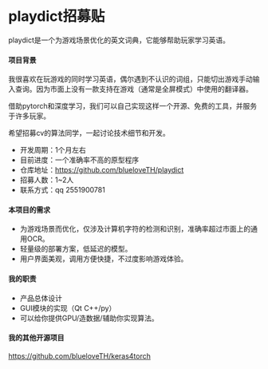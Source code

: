 # playdict招募贴

playdict是一个为游戏场景优化的英文词典，它能够帮助玩家学习英语。

#### 项目背景

我很喜欢在玩游戏的同时学习英语，偶尔遇到不认识的词组，只能切出游戏手动输入查询。因为市面上没有一款支持在游戏（通常是全屏模式）中使用的翻译器。

借助pytorch和深度学习，我们可以自己实现这样一个开源、免费的工具，并服务于许多玩家。

希望招募cv的算法同学，一起讨论技术细节和开发。

+   开发周期：1个月左右
+   目前进度：一个准确率不高的原型程序
+   仓库地址：https://github.com/blueloveTH/playdict
+   招募人数：1~2人
+   联系方式：qq 2551900781

#### 本项目的需求

+   为游戏场景而优化，仅涉及计算机字符的检测和识别，准确率超过市面上的通用OCR。
+   轻量级的部署方案，低延迟的模型。
+   用户界面美观，调用方便快捷，不过度影响游戏体验。

#### 我的职责

+   产品总体设计
+   GUI模块的实现（Qt C++/py）
+   可以给你提供GPU/造数据/辅助你实现算法。

#### 我的其他开源项目

https://github.com/blueloveTH/keras4torch